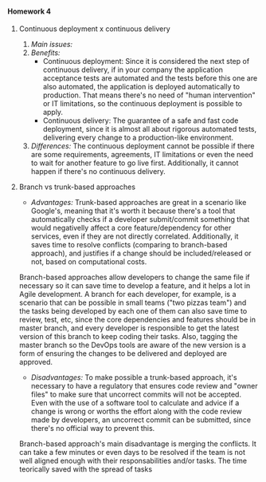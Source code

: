 #### Homework 4 ####

1. Continuous deployment x continuous delivery
    1. _Main issues:_ 
    2. _Benefits:_
        - Continuous deployment:  Since it is considered the next step of continuous delivery, if in your company the application acceptance tests are automated and the tests before this one are also automated, the application is deployed automatically to production. That means there's no need of "human intervention" or IT limitations, so the continuous deployment is possible to apply.
        - Continuous delivery: The guarantee of a safe and fast code deployment, since it is almost all about rigorous automated tests, delivering every change to a production-like environment.
    3. _Differences:_ The continuous deployment cannot be possible if there are some requirements, agreements, IT limitations or even the need to wait for another feature to go live first. Additionally, it cannot happen if there's no continuous delivery.

2. Branch vs trunk-based approaches
    - _Advantages:_ Trunk-based approaches are great in a scenario like Google's, meaning that it's worth it because there's a tool that automatically checks if a developer submit/commit something that would negativelly affect a core feature/dependency for other services, even if they are not directly correlated. Additionally, it saves time to resolve conflicts (comparing to branch-based approach), and justifies if a change should be included/released or not, based on computational costs.

    Branch-based approaches allow developers to change the same file if necessary so it can save time to develop a feature, and it helps a lot in Agile development. A branch for each developer, for example, is a scenario that can be possible in small teams ("two pizzas team") and the tasks being developed by each one of them can also save time to review, test, etc, since the core dependencies and features should be in master branch, and every developer is responsible to get the latest version of this branch to keep coding their tasks. Also, tagging the master branch so the DevOps tools are aware of the new version is a form of ensuring the changes to be delivered and deployed are approved. 

    - _Disadvantages:_ To make possible a trunk-based approach, it's necessary to have a regulatory that ensures code review and "owner files" to make sure that uncorrect commits will not be accepted. Even with the use of a software tool to calculate and advice if a change is wrong or worths the effort along with the code review made by developers, an uncorrect commit can be submitted, since there's no official way to prevent this.

    Branch-based approach's main disadvantage is merging the conflicts. It can take a few minutes or even days to be resolved if the team is not well aligned enough with their responsabilities and/or tasks. The time teorically saved with the spread of tasks